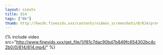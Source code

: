 ```yaml
--- 
layout: sieutv
title: 814
tags: ["0k"]
thumb: http://hwcdn.finevids.xxx/contents/videos_screenshots/0/814/preview.mp4.jpg
---
```

{% include video src="http://www.finevids.xxx/get_file/1/f81c7dac90bd7b849fc654302bc4c2b0/0/814/814.mp4/" %} 
